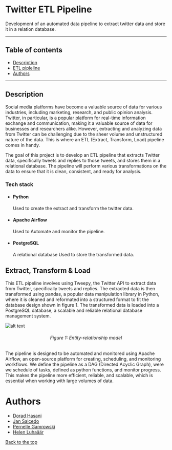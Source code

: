 # Twitter ETL Pipeline

Development of an automated data pipeline to extract twitter data and store it in a relation database.

---

## Table of contents

-   [Description](https://github.com/Dorad-H/Twitter-ETL-Pipeline#description)
-   [ETL pipleline](https://github.com/Dorad-H/Twitter-ETL-Pipeline#extract-transform--load)
-   [Authors](https://github.com/Dorad-H/Twitter-ETL-Pipeline#authors)

---

## Description

Social media platforms have become a valuable source of data for various industries, including marketing, research, and public opinion analysis. Twitter, in particular, is a popular platform for real-time information exchange and communication, making it a valuable source of data for businesses and researchers alike. However, extracting and analyzing data from Twitter can be challenging due to the sheer volume and unstructured nature of the data. This is where an ETL (Extract, Transform, Load) pipeline comes in handy.

The goal of this project is to develop an ETL pipeline that extracts Twitter data, specifically tweets and replies to those tweets, and stores them in a relational database. The pipeline will perform various transformations on the data to ensure that it is clean, consistent, and ready for analysis.

### Tech stack

-   #### Python

    Used to create the extract and transform the twitter data.

-   #### Apache Airflow

    Used to Automate and monitor the pipeline.

-   #### PostgreSQL
    A relational database Used to store the transformed data.

## Extract, Transform & Load

This ETL pipeline involves using Tweepy, the Twitter API to extract data from Twitter, specifically tweets and replies. The extracted data is then transformed using pandas, a popular data manipulation library in Python, where it is cleaned and reformated into a structured format to fit the database design shown in figure 1. The transformed data is loaded into a PostgreSQL database, a scalable and reliable relational database management system.

![alt text](https://github.com/Dorad-H/Twitter_Pipeline/blob/f2fb2f6d67c421ec0cf907aef06637455465ecac/ER%20diagram.png "ER Diagram")

###### <div align="center"> Figure 1: Entity-relationship model </div>

The pipeline is designed to be automated and monitored using Apache Airflow, an open-source platform for creating, scheduling, and monitoring workflows. We define the pipeline as a DAG (Directed Acyclic Graph), were we schedule of tasks, defined as python functions, and monitor progress. This makes the pipeline more efficient, reliable, and scalable, which is essential when working with large volumes of data.

# Authors

-   [Dorad Hasani](https://github.com/Dorad-H)
-   [Jan Salcedo](https://github.com/SuperSalcedo22)
-   [Pernelle Gamrowski](https://github.com/pernelleg)
-   [Helen Luhaäär](https://github.com/HelenLB)

[Back to the top](https://github.com/Dorad-H/Twitter-ETL-Pipeline#Twitter-ETL-Pipeline)
